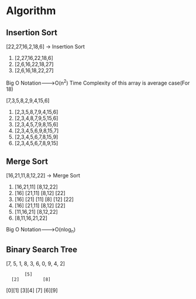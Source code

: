 # Algorithm

## Insertion Sort

[22,27,16,2,18,6] -> Insertion Sort

1. [2,27,16,22,18,6]
2. [2,6,16,22,18,27]
3. [2,6,16,18,22,27]

Big O Notation--->O(n<sup>2</sup>)
Time Complexity of this array is average case(For 18)

[7,3,5,8,2,9,4,15,6] 

1. [2,3,5,8,7,9,4,15,6]
2. [2,3,4,8,7,9,5,15,6]
3. [2,3,4,5,7,9,8,15,6]
4. [2,3,4,5,6,9,8,15,7]
5. [2,3,4,5,6,7,8,15,9]
6. [2,3,4,5,6,7,8,9,15]

## Merge Sort 

[16,21,11,8,12,22] -> Merge Sort

1. [16,21,11] [8,12,22]
2. [16] [21,11]      [8,12] [22]
3. [16] [21] [11]     [8] [12] [22]
4. [16] [21,11]    [8,12]  [22]        
5. [11,16,21]    [8,12,22]
6. [8,11,16,21,22]

Big O Notation--->O(nlog<sub>n</sub>)

## Binary Search Tree
[7, 5, 1, 8, 3, 6, 0, 9, 4, 2]

           [5]
      [2]         [8]
 [0][1] [3][4]   [7]
                [6][9]
